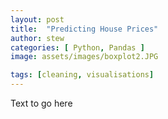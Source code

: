 ```yaml
---
layout: post
title:  "Predicting House Prices"
author: stew
categories: [ Python, Pandas ]
image: assets/images/boxplot2.JPG

tags: [cleaning, visualisations]
---
```


Text to go here
